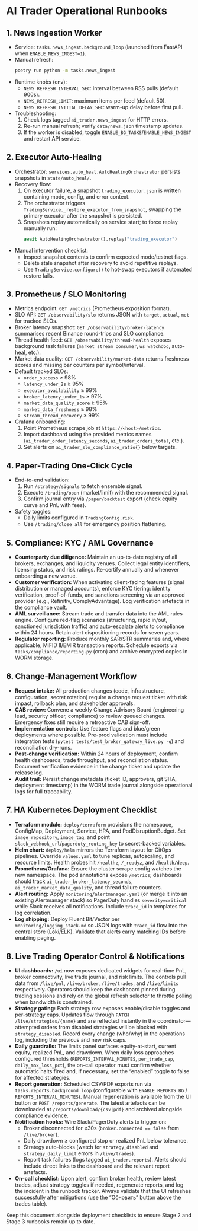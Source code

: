 # AI Trader Operational Runbooks

## 1. News Ingestion Worker
- Service: `tasks.news_ingest.background_loop` (launched from FastAPI when `ENABLE_NEWS_INGEST=1`).
- Manual refresh:
  ```bash
  poetry run python -m tasks.news_ingest
  ```
- Runtime knobs (env):
  - `NEWS_REFRESH_INTERVAL_SEC`: interval between RSS pulls (default 900s).
  - `NEWS_REFRESH_LIMIT`: maximum items per feed (default 50).
  - `NEWS_REFRESH_INITIAL_DELAY_SEC`: warm-up delay before first pull.
- Troubleshooting:
  1. Check logs tagged `ai_trader.news_ingest` for HTTP errors.
  2. Re-run manual refresh; verify `data/news.json` timestamp updates.
  3. If the worker is disabled, toggle `ENABLE_BG_TASKS`/`ENABLE_NEWS_INGEST` and restart API service.

## 2. Executor Auto-Healing
- Orchestrator: `services.auto_heal.AutoHealingOrchestrator` persists snapshots in `state/auto_heal/`.
- Recovery flow:
  1. On executor failure, a snapshot `trading_executor.json` is written containing mode, config, and error context.
  2. The orchestrator triggers `TradingService._restore_executor_from_snapshot`, swapping the primary executor after the snapshot is persisted.
  3. Snapshots replay automatically on service start; to force replay manually run:
     ```python
     await AutoHealingOrchestrator().replay("trading_executor")
     ```
- Manual intervention checklist:
  - Inspect snapshot contents to confirm expected mode/testnet flags.
  - Delete stale snapshot after recovery to avoid repetitive replays.
  - Use `TradingService.configure()` to hot-swap executors if automated restore fails.

## 3. Prometheus / SLO Monitoring
- Metrics endpoint: `GET /metrics` (Prometheus exposition format).
- SLO API: `GET /observability/slo` returns JSON with `target`, `actual`, `met` for tracked SLOs.
- Broker latency snapshot: `GET /observability/broker-latency` summarises recent Binance round-trips and SLO compliance.
- Thread health feed: `GET /observability/thread-health` exposes background task failures (`market_stream_consumer`, `ws_watchdog`, auto-heal, etc.).
- Market data quality: `GET /observability/market-data` returns freshness scores and missing bar counters per symbol/interval.
- Default tracked SLOs:
  - `order_success` ≥ 98%
  - `latency_under_2s` ≥ 95%
  - `executor_availability` ≥ 99%
  - `broker_latency_under_1s` ≥ 97%
  - `market_data_quality_score` ≥ 95%
  - `market_data_freshness` ≥ 98%
  - `stream_thread_recovery` ≥ 99%
- Grafana onboarding:
  1. Point Prometheus scrape job at `https://<host>/metrics`.
  2. Import dashboard using the provided metrics names (`ai_trader_order_latency_seconds`, `ai_trader_orders_total`, etc.).
  3. Set alerts on `ai_trader_slo_compliance_ratio{}` below targets.

## 4. Paper-Trading One-Click Cycle
- End-to-end validation:
  1. Run `/strategy/signals` to fetch ensemble signal.
  2. Execute `/trading/open` (market/limit) with the recommended signal.
  3. Confirm journal entry via `/paper/backtest` export (check equity curve and PnL with fees).
- Safety toggles:
  - Daily limits configured in `TradingConfig.risk`.
  - Use `/trading/close_all` for emergency position flattening.

## 5. Compliance: KYC / AML Governance
- **Counterparty due diligence:** Maintain an up-to-date registry of all brokers, exchanges, and liquidity venues. Collect legal entity identifiers, licensing status, and risk ratings. Re-certify annually and whenever onboarding a new venue.
- **Customer verification:** When activating client-facing features (signal distribution or managed accounts), enforce KYC tiering: identity verification, proof-of-funds, and sanctions screening via an approved provider (e.g., Refinitiv, ComplyAdvantage). Log verification artefacts in the compliance vault.
- **AML surveillance:** Stream trade and transfer data into the AML rules engine. Configure red-flag scenarios (structuring, rapid in/out, sanctioned jurisdiction traffic) and auto-escalate alerts to compliance within 24 hours. Retain alert dispositioning records for seven years.
- **Regulator reporting:** Produce monthly SAR/STR summaries and, where applicable, MiFID II/EMIR transaction reports. Schedule exports via `tasks/compliance/reporting.py` (cron) and archive encrypted copies in WORM storage.

## 6. Change-Management Workflow
- **Request intake:** All production changes (code, infrastructure, configuration, secret rotation) require a change request ticket with risk impact, rollback plan, and stakeholder approvals.
- **CAB review:** Convene a weekly Change Advisory Board (engineering lead, security officer, compliance) to review queued changes. Emergency fixes still require a retroactive CAB sign-off.
- **Implementation controls:** Use feature flags and blue/green deployments where possible. Pre-prod validation must include integration tests (`pytest tests/test_broker_gateway_live.py -q`) and reconciliation dry-runs.
- **Post-change verification:** Within 24 hours of deployment, confirm health dashboards, trade throughput, and reconciliation status. Document verification evidence in the change ticket and update the release log.
- **Audit trail:** Persist change metadata (ticket ID, approvers, git SHA, deployment timestamp) in the WORM trade journal alongside operational logs for full traceability.

## 7. HA Kubernetes Deployment Checklist
- **Terraform module:** `deploy/terraform` provisions the namespace, ConfigMap, Deployment, Service, HPA, and PodDisruptionBudget. Set `image_repository`, `image_tag`, and point `slack_webhook_url`/`pagerduty_routing_key` to secret-backed variables.
- **Helm chart:** `deploy/helm` mirrors the Terraform layout for GitOps pipelines. Override `values.yaml` to tune replicas, autoscaling, and resource limits. Health probes hit `/healthz`, `/_readyz`, and `/health/deep`.
- **Prometheus/Grafana:** Ensure the cluster scrape config watches the new namespace. The pod annotations expose `/metrics`; dashboards should track `ai_trader_broker_latency_seconds`, `ai_trader_market_data_quality`, and thread failure counters.
- **Alert routing:** Apply `monitoring/alertmanager.yaml` (or merge it into an existing Alertmanager stack) so PagerDuty handles `severity=critical` while Slack receives all notifications. Include `trace_id` in templates for log correlation.
- **Log shipping:** Deploy Fluent Bit/Vector per `monitoring/logging_stack.md` so JSON logs with `trace_id` flow into the central store (Loki/ELK). Validate that alerts carry matching IDs before enabling paging.

## 8. Live Trading Operator Control & Notifications
- **UI dashboards:** `/ui` now exposes dedicated widgets for real-time PnL, broker connectivity, live trade journal, and risk limits. The controls pull data from `/live/pnl`, `/live/broker`, `/live/trades`, and `/live/limits` respectively. Operators should keep the dashboard pinned during trading sessions and rely on the global refresh selector to throttle polling when bandwidth is constrained.
- **Strategy gating:** Each strategy row exposes enable/disable toggles and per-strategy caps. Updates flow through `PATCH /live/strategies/{name}` and are reflected instantly in the coordinator—attempted orders from disabled strategies will be blocked with `strategy_disabled`. Record every change (who/why) in the operations log, including the previous and new risk caps.
- **Daily guardrails:** The limits panel surfaces equity-at-start, current equity, realized PnL, and drawdown. When daily loss approaches configured thresholds (`REPORTS_INTERVAL_MINUTES`, `per_trade_cap`, `daily_max_loss_pct`), the on-call operator must confirm whether automatic halts fired and, if necessary, set the “enabled” toggle to false for affected strategies.
- **Report generation:** Scheduled CSV/PDF exports run via `tasks.reports.background_loop` (configurable with `ENABLE_REPORTS_BG` / `REPORTS_INTERVAL_MINUTES`). Manual regeneration is available from the UI button or `POST /reports/generate`. The latest artefacts can be downloaded at `/reports/download/{csv|pdf}` and archived alongside compliance evidence.
- **Notification hooks:** Wire Slack/PagerDuty alerts to trigger on:
  - Broker disconnected for ≥30s (`broker.connected == false` from `/live/broker`).
  - Daily drawdown ≥ configured stop or realized PnL below tolerance.
  - Strategy auto-blocks (watch for `strategy_disabled` and `strategy_daily_limit` errors in `/live/trades`).
  - Report task failures (logs tagged `ai_trader.reports`). Alerts should include direct links to the dashboard and the relevant report artefacts.
- **On-call checklist:** Upon alert, confirm broker health, review latest trades, adjust strategy toggles if needed, regenerate reports, and log the incident in the runbook tracker. Always validate that the UI refreshes successfully after mitigations (use the “Обновить” button above the trades table).

Keep this document alongside deployment checklists to ensure Stage 2 and Stage 3 runbooks remain up to date.
